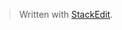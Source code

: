


> Written with [StackEdit](https://stackedit.io/).
<!--stackedit_data:
eyJoaXN0b3J5IjpbLTE5MTkyNDM4NjddfQ==
-->